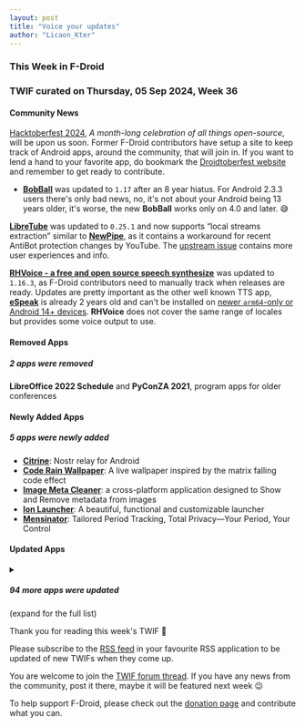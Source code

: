 ```yaml
---
layout: post
title: "Voice your updates"
author: "Licaon_Kter"
---
```


### This Week in F-Droid

### TWIF curated on Thursday, 05 Sep 2024, Week 36

#### Community News
[Hacktoberfest 2024](https://hacktoberfest.com/), _A month-long celebration of all things open-source_, will be upon us soon. Former F-Droid contributors have setup a site to keep track of Android apps, around the community, that will join in. If you want to lend a hand to your favorite app, do bookmark the [Droidtoberfest website](https://droidtoberfest.sylviavanos.nl/) and remember to get ready to contribute.

* **[BobBall](https://f-droid.org/packages/org.bobstuff.bobball)** was updated to `1.17` after an 8 year hiatus. For Android 2.3.3 users there's only bad news, no, it's not about your Android being 13 years older, it's worse, the new **BobBall** works only on 4.0 and later. 😅 

**[LibreTube](https://f-droid.org/packages/com.github.libretube)** was updated to `0.25.1` and now supports “local streams extraction” similar to **[NewPipe](https://f-droid.org/packages/org.schabi.newpipe/)**, as it contains a workaround for recent AntiBot protection changes by YouTube. The [upstream issue](https://github.com/libre-tube/LibreTube/issues/6389) contains more user experiences and info.

**[RHVoice \- a free and open source speech synthesize](https://f-droid.org/packages/com.github.olga_yakovleva.rhvoice.android)** was updated to `1.16.3`, as F-Droid contributors need to manually track when releases are ready. Updates are pretty important as the other well known TTS app, **[eSpeak](https://f-droid.org/packages/com.reecedunn.espeak/)** is already 2 years old and can't be installed on [newer `arm64`-only or Android 14+ devices](https://github.com/espeak-ng/espeak-ng/issues/1819). **RHVoice** does not cover the same range of locales but provides some voice output to use.


#### Removed Apps
##### 2 apps were removed
**LibreOffice 2022 Schedule** and **PyConZA 2021**, program apps for older conferences

#### Newly Added Apps
##### 5 apps were newly added
* **[Citrine](https://f-droid.org/packages/com.greenart7c3.citrine)**: Nostr relay for Android
* **[Code Rain Wallpaper](https://f-droid.org/packages/one.zagura.CodeRainWall)**: A live wallpaper inspired by the matrix falling code effect
* **[Image Meta Cleaner](https://f-droid.org/packages/code.alimiracle.image_meta_cleaner)**: a cross\-platform application designed to Show and Remove metadata from images
* **[Ion Launcher](https://f-droid.org/packages/one.zagura.IonLauncher)**: A beautiful, functional and customizable launcher
* **[Mensinator](https://f-droid.org/packages/com.mensinator.app)**: Tailored Period Tracking, Total Privacy—Your Period, Your Control

#### Updated Apps
<details markdown=1>
<summary><h5>94 more apps were updated</h5> (expand for the full list)</summary>

* **[AAAAXY](https://f-droid.org/packages/io.github.divverent.aaaaxy)** was updated to `1.5.183+20240821.3502.3941a3b5`
* **[addy\.io \(formerly AnonAddy\)](https://f-droid.org/packages/host.stjin.anonaddy)** was updated to `v5.3.1`
* **[Alovoa](https://f-droid.org/packages/com.alovoa.expo)** was updated to `1.12.0`
* **[Amber](https://f-droid.org/packages/com.greenart7c3.nostrsigner)** was updated to `1.3.2`
* **[Aria for Misskey](https://f-droid.org/packages/com.poppingmoon.aria)** was updated to `0.14.4`
* **[AVNC](https://f-droid.org/packages/com.gaurav.avnc)** was updated to `2.6.1`
* **[BLE Radar](https://f-droid.org/packages/f.cking.software)** was updated to `0.26.5-beta`
* **[Book's Story](https://f-droid.org/packages/ua.acclorite.book_story)** was updated to `1.2.0`
* **[Brainf](https://f-droid.org/packages/com.fredhappyface.brainf)** was updated to `20240826`
* **[Cache Cleaner](https://f-droid.org/packages/com.github.bmx666.appcachecleaner)** was updated to `2.2.0`
* **[Capy Reader](https://f-droid.org/packages/com.capyreader.app)** was updated to `2024.08.1037`
* **[Cartes IGN](https://f-droid.org/packages/fr.ign.geoportail)** was updated to `3.1.7`
* **[Casio G\-Shock Smart Sync](https://f-droid.org/packages/org.avmedia.gshockGoogleSync)** was updated to `14.2`
* **[Catima — Loyalty Card Wallet](https://f-droid.org/packages/me.hackerchick.catima)** was updated to `2.31.1`
* **[Chaldea](https://f-droid.org/packages/cc.narumi.chaldea.fdroid)** was updated to `2.5.13`
* **[Ciyue](https://f-droid.org/packages/org.eu.mumulhl.ciyue)** was updated to `0.5.0`
* **[Copy SMS Code \- OTP Helper](https://f-droid.org/packages/io.github.jd1378.otphelper)** was updated to `1.16.4`
* **[Deku SMS](https://f-droid.org/packages/com.afkanerd.deku)** was updated to `0.48.0`
* **[Delta Chat](https://f-droid.org/packages/com.b44t.messenger)** was updated to `1.46.13`
* **[Discreet Launcher](https://f-droid.org/packages/com.vincent_falzon.discreetlauncher)** was updated to `v7.6.0`
* **[Drinkable](https://f-droid.org/packages/com.moimob.drinkable)** was updated to `1.52.0`
* **[Easy Launcher \- Minimal launcher](https://f-droid.org/packages/app.easy.launcher)** was updated to `0.2.3`
* **[Ente Auth](https://f-droid.org/packages/io.ente.auth)** was updated to `3.1.3`
* **[Ente Photos](https://f-droid.org/packages/io.ente.photos.fdroid)** was updated to `0.9.27`
* **[Everyday Tasks](https://f-droid.org/packages/de.jepfa.personaltasklogger)** was updated to `1.7.3`
* **[Evil Insult Generator](https://f-droid.org/packages/com.evilinsult)** was updated to `4.3`
* **[EweSticker](https://f-droid.org/packages/com.fredhappyface.ewesticker)** was updated to `20240825`
* **[FairEmail](https://f-droid.org/packages/eu.faircode.email)** was updated to `1.2225`
* **[Flux News](https://f-droid.org/packages/de.circle_dev.flux_news)** was updated to `1.6.2`
* **[FreedomBox](https://f-droid.org/packages/org.freedombox.freedombox)** was updated to `0.7`
* **[Fridgey](https://f-droid.org/packages/lying.fengfeng.foodrecords)** was updated to `1.9`
* **[Hamburger](https://f-droid.org/packages/de.freehamburger)** was updated to `1.6`
* **[Healthy Battery Charging](https://f-droid.org/packages/biz.binarysolutions.healthybatterycharging)** was updated to `2.0.7`
* **[HTTP Request Shortcuts](https://f-droid.org/packages/ch.rmy.android.http_shortcuts)** was updated to `3.18.0`
* **[idTech4A\+\+](https://f-droid.org/packages/com.karin.idTech4Amm)** was updated to `1.1.0harmattan56natasha`
* **[Infomaniak kDrive](https://f-droid.org/packages/com.infomaniak.drive)** was updated to `5.0.5`
* **[Infomaniak Mail](https://f-droid.org/packages/com.infomaniak.mail)** was updated to `1.4.6`
* **[Jami](https://f-droid.org/packages/cx.ring)** was updated to `20240823-01`
* **[Jellyfin for Android TV](https://f-droid.org/packages/org.jellyfin.androidtv)** was updated to `0.17.4`
* **[Jitsi Meet](https://f-droid.org/packages/org.jitsi.meet)** was updated to `24.3.0`
* **[Keysh](https://f-droid.org/packages/io.github.hufrea.keysh)** was updated to `0.1.4`
* **[kitshn \(for Tandoor\)](https://f-droid.org/packages/de.kitshn.android)** was updated to `1.0.0-alpha.5`
* **[Klick'r \- Smart AutoClicker](https://f-droid.org/packages/com.buzbuz.smartautoclicker)** was updated to `3.0.2`
* **[Lyrics Grabbr](https://f-droid.org/packages/com.illusionman1212.lyricsgrabbr)** was updated to `1.1.1`
* **[Lyrion](https://f-droid.org/packages/com.craigd.lmsmaterial.app)** was updated to `0.7.0`
* **[Mill](https://f-droid.org/packages/com.calcitem.sanmill)** was updated to `4.17.3`
* **[Money Manager Ex](https://f-droid.org/packages/com.money.manager.ex)** was updated to `2024.08.25`
* **[My Brain](https://f-droid.org/packages/com.mhss.app.mybrain)** was updated to `2.0.0`
* **[My Expenses](https://f-droid.org/packages/org.totschnig.myexpenses)** was updated to `3.8.7.1`
* **[Next Player](https://f-droid.org/packages/dev.anilbeesetti.nextplayer)** was updated to `0.12.2`
* **[Nextcloud Dev](https://f-droid.org/packages/com.nextcloud.android.beta)** was updated to `20240827`
* **[Open Markdown Notes \(OMN\)](https://f-droid.org/packages/net.basov.omn.fdroid)** was updated to `00.34.00`
* **[OpenAthena™ for Android](https://f-droid.org/packages/com.openathena)** was updated to `0.21.2`
* **[Orgzly Revived](https://f-droid.org/packages/com.orgzlyrevived)** was updated to `1.8.26`
* **[Orion Viewer \- Pdf & Djvu](https://f-droid.org/packages/universe.constellation.orion.viewer)** was updated to `0.95.0`
* **[Padland](https://f-droid.org/packages/com.mikifus.padland)** was updated to `3.1`
* **[Persian Calendar](https://f-droid.org/packages/com.byagowi.persiancalendar)** was updated to `9.2.0`
* **[personalDNSfilter](https://f-droid.org/packages/dnsfilter.android)** was updated to `1.50.56.0`
* **[Petals](https://f-droid.org/packages/br.com.colman.petals)** was updated to `3.28.1`
* **[PhotoChiotte](https://f-droid.org/packages/la.daube.photochiotte)** was updated to `1.56`
* **[Photok](https://f-droid.org/packages/dev.leonlatsch.photok)** was updated to `1.7.4`
* **[PixelDroid](https://f-droid.org/packages/org.pixeldroid.app)** was updated to `1.0.beta35`
* **[Podcini\.R \- Podcast instrument](https://f-droid.org/packages/ac.mdiq.podcini.R)** was updated to `6.4.0`
* **[Power Ampache 2](https://f-droid.org/packages/luci.sixsixsix.powerampache2.fdroid)** was updated to `1.00-66-fdroid`
* **[Quote Unquote](https://f-droid.org/packages/com.github.jameshnsears.quoteunquote)** was updated to `4.43.0-fdroid`
* **[Rank\-My\-Favs](https://f-droid.org/packages/com.dessalines.rankmyfavs)** was updated to `0.3.3`
* **[RedReader](https://f-droid.org/packages/org.quantumbadger.redreader)** was updated to `1.24.1`
* **[RiMusic](https://f-droid.org/packages/it.fast4x.rimusic)** was updated to `0.6.49.2`
* **[Rush](https://f-droid.org/packages/com.shub39.rush)** was updated to `2.0.0`
* **[Save Locally: Share2Storage](https://f-droid.org/packages/com.mateusrodcosta.apps.share2storage)** was updated to `1.3.1`
* **[Sayboard](https://f-droid.org/packages/com.elishaazaria.sayboard)** was updated to `v4.2.1`
* **[SCEE](https://f-droid.org/packages/de.westnordost.streetcomplete.expert)** was updated to `58.22`
* **[SchildiChat](https://f-droid.org/packages/de.spiritcroc.riotx)** was updated to `1.6.20.sc80`
* **[SelfPrivacy](https://f-droid.org/packages/pro.kherel.selfprivacy)** was updated to `0.12.2`
* **[Session F\-Droid](https://f-droid.org/packages/network.loki.messenger.fdroid)** was updated to `1.19.2`
* **[SimpleMarkdown](https://f-droid.org/packages/com.wbrawner.simplemarkdown.free)** was updated to `1.0.2-free`
* **[SimpleX Chat](https://f-droid.org/packages/chat.simplex.app)** was updated to `6.0.3`
* **[SpMp](https://f-droid.org/packages/com.toasterofbread.spmp)** was updated to `0.4.1`
* **[Tailscale](https://f-droid.org/packages/com.tailscale.ipn)** was updated to `1.72.0`
* **[The One App](https://f-droid.org/packages/io.theoneapp)** was updated to `1.1.4`
* **[Thumb\-Key](https://f-droid.org/packages/com.dessalines.thumbkey)** was updated to `3.4.2`
* **[Timed Shutdown \[No Root\]](https://f-droid.org/packages/com.maforn.timedshutdown)** was updated to `v2.60`
* **[TourCount](https://f-droid.org/packages/com.wmstein.tourcount)** was updated to `3.5.0`
* **[Traccar Client](https://f-droid.org/packages/org.traccar.client)** was updated to `7.6`
* **[Traditional T9](https://f-droid.org/packages/io.github.sspanak.tt9)** was updated to `37.0`
* **[Trail Sense](https://f-droid.org/packages/com.kylecorry.trail_sense)** was updated to `6.3.0`
* **[TransektCount](https://f-droid.org/packages/com.wmstein.transektcount)** was updated to `4.1.0`
* **[TriPeaks](https://f-droid.org/packages/ogz.tripeaks)** was updated to `1.1.3`
* **[Unciv](https://f-droid.org/packages/com.unciv.app)** was updated to `4.13.3`
* **[Vespucci](https://f-droid.org/packages/de.blau.android)** was updated to `20.1.2.0`
* **[VRChat Android Assistant](https://f-droid.org/packages/cc.sovellus.vrcaa)** was updated to `2.0.1`
* **[YAM Launcher](https://f-droid.org/packages/eu.ottop.yamlauncher)** was updated to `1.0`
* **[You Have Mail](https://f-droid.org/packages/dev.lbeernaert.youhavemail)** was updated to `0.16.4`
* **[Youamp](https://f-droid.org/packages/ru.stersh.youamp)** was updated to `1.0.2`

</details>

Thank you for reading this week's TWIF 🙂

Please subscribe to the [RSS feed](https://f-droid.org/news/) in your favourite RSS application to be updated of new TWIFs when they come up.

You are welcome to join the [TWIF forum thread](https://forum.f-droid.org/t/new-twif-submission-thread/23546). If you have any news from the community, post it there, maybe it will be featured next week 😉

To help support F-Droid, please check out the [donation page](https://f-droid.org/donate/) and contribute what you can.

